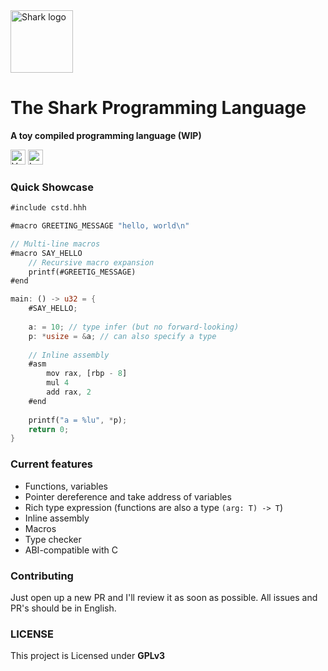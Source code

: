<img src="https://i.imgur.com/8y53ssF.png" alt="Shark logo" height="100px">

<h1>The Shark Programming Language</h1>

**A toy compiled programming language (WIP)**

<img src="https://imgur.com/VBBeGtY.png" alt="Version 0.0.1" height="24px"> <img src="https://imgur.com/Mae21iF.png" alt="Language Rust" height="24px">

### Quick Showcase
``` Rust
#include cstd.hhh

#macro GREETING_MESSAGE "hello, world\n"

// Multi-line macros
#macro SAY_HELLO
    // Recursive macro expansion
    printf(#GREETIG_MESSAGE)
#end

main: () -> u32 = {
    #SAY_HELLO;
    
    a: = 10; // type infer (but no forward-looking)
    p: *usize = &a; // can also specify a type
    
    // Inline assembly
    #asm
        mov rax, [rbp - 8]
        mul 4
        add rax, 2
    #end
    
    printf("a = %lu", *p);
    return 0;
}
```

### Current features
- Functions, variables
- Pointer dereference and take address of variables
- Rich type expression (functions are also a type `(arg: T) -> T`)
- Inline assembly
- Macros
- Type checker
- ABI-compatible with C

### Contributing
Just open up a new PR and I'll review it as soon as possible. All issues and PR's should be in English.

### LICENSE
This project is Licensed under **GPLv3**
